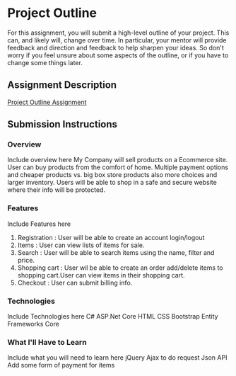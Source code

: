 # Project Outline
For this assignment, you will submit a high-level outline of your project. This can, and likely will, change over time. In particular, your mentor will provide feedback and direction and feedback to help sharpen your ideas. So don't worry if you feel unsure about some aspects of the outline, or if you have to change some things later.

## Assignment Description
[Project Outline Assignment](https://education.launchcode.org/liftoff/assignments/project-outline/)

## Submission Instructions

### Overview
Include overview here
My Company will sell products on a Ecommerce site. User can buy products from the comfort of home. Multiple payment options and
cheaper products vs. big box store products also more choices and larger inventory. Users will be able to shop in a safe and secure website where their info will be protected.


### Features
Include Features here
1. Registration : User will be able to create an account login/logout
2. Items : User can view lists of items for sale.
3. Search : User will be able to search items using the name, filter and price.
4. Shopping cart : User wil be able to create an order add/delete items to shopping cart.User can view items in their shopping cart.
5. Checkout : User can submit billing info. 


### Technologies
Include Technologies here
C# 
ASP.Net Core
HTML
CSS
Bootstrap
Entity Frameworks Core


### What I'll Have to Learn
Include what you will need to learn here
jQuery Ajax to do request
Json API
Add some form of payment for items
